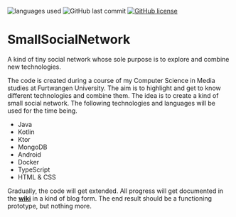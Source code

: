 ![languages used](https://img.shields.io/github/languages/count/AljoshaVieth/SmallSocialNetwork)
![GitHub last commit](https://img.shields.io/github/last-commit/AljoshaVieth/SmallSocialNetwork)
[![GitHub license](https://img.shields.io/badge/license-Apache%20License%202.0-blue.svg?style=flat)](https://www.apache.org/licenses/LICENSE-2.0)
# SmallSocialNetwork
A kind of tiny social network whose sole purpose is to explore and combine new technologies.

The code is created during a course of my Computer Science in Media studies at Furtwangen University. The aim is to highlight and get to know different technologies and combine them. The idea is to create a kind of small social network. The following technologies and languages will be used for the time being.

* Java
* Kotlin
* Ktor
* MongoDB
* Android
* Docker
* TypeScript
* HTML & CSS

Gradually, the code will get extended. All progress will get documented in the [**wiki**](../../wiki)
 in a kind of blog form.
The end result should be a functioning prototype, but nothing more.


